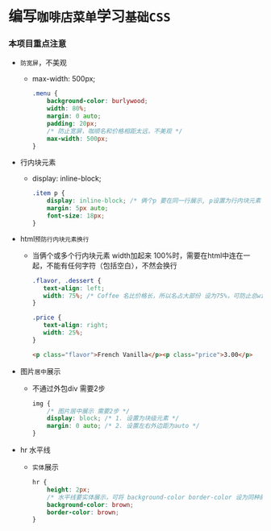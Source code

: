 # 编写`咖啡店菜单`学习`基础CSS`

### 本项目重点注意

- `防宽屏`，不美观
  - max-width: 500px;

    ```css
    .menu {
        background-color: burlywood;
        width: 80%;
        margin: 0 auto;
        padding: 20px;
        /* 防止宽屏，咖顺名和价格相距太远，不美观 */
        max-width: 500px;
    }
    ```

- 行内块元素
    - display: inline-block;

        ```css
        .item p {
            display: inline-block; /* 俩个p 要在同一行展示, p设置为行内块元素 */
            margin: 5px auto;
            font-size: 18px;
        }
        ```

- html`预防行内块元素换行`
    - 当俩个或多个行内块元素 width加起来 100%时，需要在html中连在一起，不能有任何字符（包括空白），不然会换行

         ```css
        .flavor, .dessert {
            text-align: left;
            width: 75%; /* Coffee 名比价格长，所以名占大部份 设为75%，可防止总width较小时 名会换行 */
        }
        
        .price {
            text-align: right;
            width: 25%;
        }
        ```

        ```html
        <p class="flavor">French Vanilla</p><p class="price">3.00</p>
        ```

- 图片`居中`展示
    - 不通过外包div 需要2步

        ```css
        img {
            /* 图片居中展示 需要2步 */
            display: block; /* 1. 设置为块级元素 */
            margin: 0 auto; /* 2. 设置左右外边距为auto */
        }
        ```

- hr 水平线 
    - `实体`展示
    
        ```css
        hr {
            height: 2px;
            /* 水平线要实体展示，可将 background-color border-color 设为同种颜色 */
            background-color: brown;
            border-color: brown;
        }
        ```
